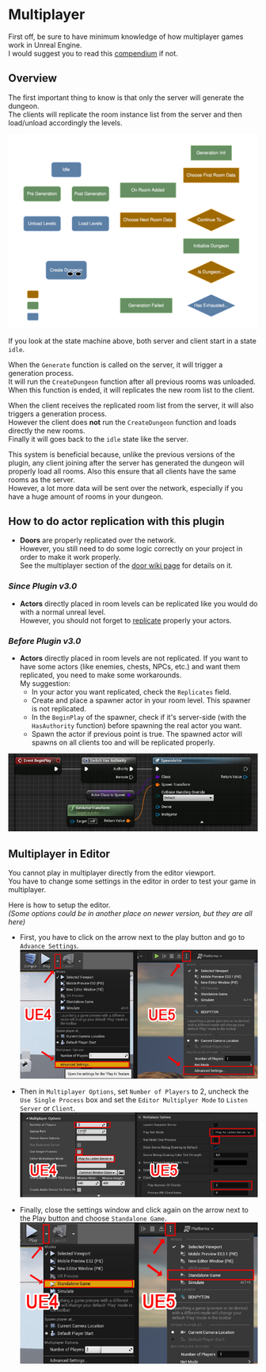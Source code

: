 # Multiplayer

First off, be sure to have minimum knowledge of how multiplayer games work in Unreal Engine.\
I would suggest you to read this [compendium](https://cedric-neukirchen.net/docs/category/multiplayer-network-compendium) if not.

## Overview

The first important thing to know is that only the server will generate the dungeon.\
The clients will replicate the room instance list from the server and then load/unload accordingly the levels.

![](Images/Flowchart_Dark_v3.svg)

If you look at the state machine above, both server and client start in a state `idle`.

When the `Generate` function is called on the server, it will trigger a generation process.\
It will run the `CreateDungeon` function after all previous rooms was unloaded.\
When this function is ended, it will replicates the new room list to the client.

When the client receives the replicated room list from the server, it will also triggers a generation process.\
However the client does **not** run the `CreateDungeon` function and loads directly the new rooms.\
Finally it will goes back to the `idle` state like the server.

This system is beneficial because, unlike the previous versions of the plugin, any client joining after the server has generated the dungeon will properly load all rooms.
Also this ensure that all clients have the same rooms as the server.\
However, a lot more data will be sent over the network, especially if you have a huge amount of rooms in your dungeon.

## How to do actor replication with this plugin

- **Doors** are properly replicated over the network.\
However, you still need to do some logic correctly on your project in order to make it work properly.\
See the multiplayer section of the [door wiki page](Door.md) for details on it.

### *Since Plugin v3.0*

- **Actors** directly placed in room levels can be replicated like you would do with a normal unreal level.\
However, you should not forget to [replicate](https://cedric-neukirchen.net/docs/multiplayer-compendium/replication) properly your actors.

### *Before Plugin v3.0*

- **Actors** directly placed in room levels are not replicated. If you want to have some actors (like enemies, chests, NPCs, etc.) and want them replicated, you need to make some workarounds.\
My suggestion: 
	- In your actor you want replicated, check the `Replicates` field.
	- Create and place a spawner actor in your room level. This spawner is not replicated.
	- In the `BeginPlay` of the spawner, check if it's server-side (with the `HasAuthority` function) before spawning the real actor you want.
	- Spawn the actor if previous point is true. The spawned actor will spawns on all clients too and will be replicated properly.

![](Images/MultiSpawner.jpg)

## Multiplayer in Editor

You cannot play in multiplayer directly from the editor viewport.\
You have to change some settings in the editor in order to test your game in multiplayer.

Here is how to setup the editor.\
*(Some options could be in another place on newer version, but they are all here)*

- First, you have to click on the arrow next to the play button and go to `Advance Settings`.\
![](Images/AdvanceSettings.jpg)

- Then in `Multiplayer Options`, set `Number of Players` to 2, uncheck the `Use Single Process` box and set the `Editor Multiplyer Mode` to `Listen Server` or `Client`.\
![](Images/MultiOptions.jpg)

- Finally, close the settings window and click again on the arrow next to the Play button and choose `Standalone Game`.\
![](Images/Standalone.jpg)

